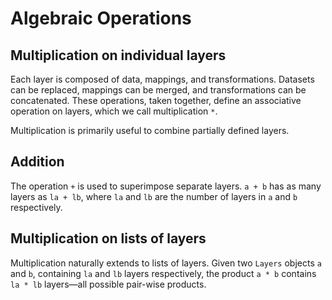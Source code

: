 # Algebraic Operations

## Multiplication on individual layers

Each layer is composed of data, mappings, and transformations.
Datasets can be replaced, mappings can be merged, and transformations can be
concatenated. These operations, taken together, define an associative operation
on layers, which we call multiplication `*`.

Multiplication is primarily useful to combine partially defined layers.

## Addition

The operation `+` is used to superimpose separate layers. `a + b` has as many
layers as `la + lb`, where `la` and `lb` are the number of layers in `a` and `b`
respectively.

## Multiplication on lists of layers

Multiplication naturally extends to lists of layers. Given two `Layers` objects
`a` and `b`, containing `la` and `lb` layers respectively, the product `a * b`
contains `la * lb` layers—all possible pair-wise products.

